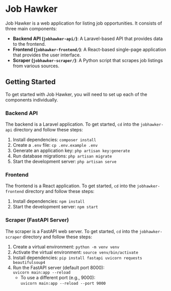 # Job Hawker

Job Hawker is a web application for listing job opportunities. It consists of three main components:

*   **Backend API (`jobhawker-api/`)**: A Laravel-based API that provides data to the frontend.
*   **Frontend (`jobhawker-frontend/`)**: A React-based single-page application that provides the user interface.
*   **Scraper (`jobhawker-scraper/`)**: A Python script that scrapes job listings from various sources.

## Getting Started

To get started with Job Hawker, you will need to set up each of the components individually.

### Backend API

The backend is a Laravel application. To get started, `cd` into the `jobhawker-api` directory and follow these steps:

1.  Install dependencies: `composer install`
2.  Create a `.env` file: `cp .env.example .env`
3.  Generate an application key: `php artisan key:generate`
4.  Run database migrations: `php artisan migrate`
5.  Start the development server: `php artisan serve`

### Frontend

The frontend is a React application. To get started, `cd` into the `jobhawker-frontend` directory and follow these steps:

1.  Install dependencies: `npm install`
2.  Start the development server: `npm start`

### Scraper (FastAPI Server)

The scraper is a FastAPI web server. To get started, `cd` into the `jobhawker-scraper` directory and follow these steps:

1.  Create a virtual environment: `python -m venv venv`
2.  Activate the virtual environment: `source venv/bin/activate`
3.  Install dependencies: `pip install fastapi uvicorn requests beautifulsoup4`
4.  Run the FastAPI server (default port 8000):  
    `uvicorn main:app --reload`
    - To use a different port (e.g., 9000):  
      `uvicorn main:app --reload --port 9000`